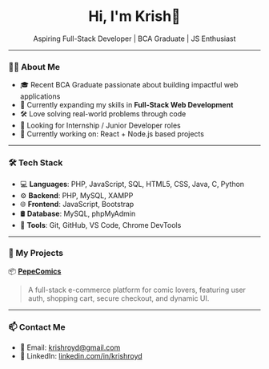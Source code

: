 <h1 align="center">Hi, I'm Krish👋</h1>
<p align="center">Aspiring Full-Stack Developer | BCA Graduate | JS Enthusiast</p>

---

### 👨‍💻 About Me

- 🎓 Recent BCA Graduate passionate about building impactful web applications  
- 🚀 Currently expanding my skills in **Full-Stack Web Development**  
- 🛠️ Love solving real-world problems through code  
- 💼 Looking for Internship / Junior Developer roles  
- 🔭 Currently working on: React + Node.js based projects

---

### 🛠️ Tech Stack

- 💻 **Languages**: PHP, JavaScript, SQL, HTML5, CSS, Java, C, Python 
- ⚙️ **Backend**: PHP, MySQL, XAMPP  
- 🌐 **Frontend**: JavaScript, Bootstrap  
- 🛢️ **Database**: MySQL, phpMyAdmin  
- 🔧 **Tools**: Git, GitHub, VS Code, Chrome DevTools

---

### 💼 My Projects

📦 **[PepeComics](https://github.com/Bugclroid/PepeComics)**  
> A full-stack e-commerce platform for comic lovers, featuring user auth, shopping cart, secure checkout, and dynamic UI.

---

### 📫 Contact Me

- 📧 Email: krishroyd@gmail.com  
- 💼 LinkedIn: [linkedin.com/in/krishroyd](#)

  
